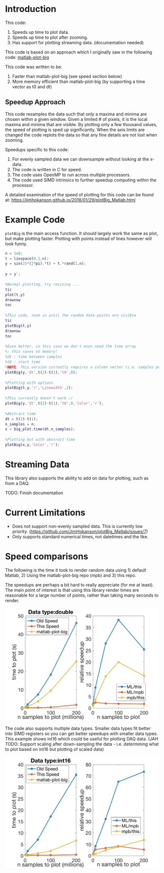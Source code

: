 # Introduction

This code:
1) Speeds up time to plot data.
2) Speeds up time to plot after zooming.
3) Has support for plotting streaming data. (documentation needed)

This code is based on an approach which I originally saw in the following code:
[matlab-plot-big](https://github.com/tuckermcclure/matlab-plot-big)

This code was written to be:
1) Faster than matlab-plot-big (see speed section below)
2) More memory efficient than matlab-plot-big (by supporting a time vector as t0 and dt)

## Speedup Approach

This code resamples the data such that only a maxima and minima are chosen within a given window. Given a limited # of pixels, it is the local maxima and minima that are visible. By plotting only a few thousand values, the speed of plotting is sped up significantly. When the axis limits are changed the code replots the data so that any fine details are not lost when zooming.

Speedups specific to this code:

1) For evenly sampled data we can downsample without looking at the x-data.
2) The code is written in C for speed.
3) The code uses OpenMP to run across multiple processors.
4) The code used SIMD intrinsics to further speedup computing within the processor.

A detailed examination of the speed of plotting for this code can be found at:
https://jimhokanson.github.io/2018/01/29/plotBig_Matlab.html

# Example Code

`plotBig` is the main access function. It should largely work the same as plot, but make plotting faster. Plotting with points instead of lines however will look funny.

```Matlab
n = 1e8;
t = linspace(0,1,n);
y = sin(25*(2*pi).*t) + t.*rand(1,n);

y = y';

%Normal plotting, try resizing ...
tic
plot(t,y)
drawnow
toc

%This code, zoom in until the random data points are visible
tic
plotBig(t,y)
drawnow
toc

%Even better, in this case we don't even need the time array
%- this saves on memory!
%dt : time between samples
%t0 : start time
%NOTE: This version currently requires a column vector (i.e. samples per row)
plotBig(y,'dt',t(2)-t(1),'t0',0);

%Plotting with options
plotBig(t,y,'r','Linewidth',2);

%This currently doesn't work :/
plotBig(y,'dt',t(2)-t(1),'t0',0,'Color','r');

%Abstract time
dt = t(2)-t(1);
n_samples = n;
x = big_plot.time(dt,n_samples);

%Plotting but with abstract time
plotBig(x,y,'Color','r');

```
# Streaming Data

This library also supports the ability to add on data for plotting, such as from a DAQ.

TODO: Finish documentation


# Current Limitations

* Does not support non-evenly sampled data. This is currently low priority. (https://github.com/JimHokanson/plotBig_Matlab/issues/7)
* Only supports standard numerical times, not datetimes and the like.

# Speed comparisons

The following is the time it took to render random data using 1) default Matlab, 2) Using the matlab-plot-big repo (mpb) and 3) this repo.

The speedups are perhaps a bit hard to really appreciate (for me at least). The main point of interest is that using this library render times are reasonable for a large number of points, rather than taking many seconds to render.

<p align="center"><img src="/documentation/speed1_double.png" alt="speed1_double" width="600"/></p>

The code also supports multiple data types. Smaller data types fit better into SIMD registers so you can get better speedups with smaller data types. This example shows int16 which could be useful for plotting DAQ data. (JAH TODO: Support scaling after down-sampling the data - i.e. determining what to plot based on int16 but plotting of scaled data)

<p align="center"><img src="/documentation/speed1_int16.png" alt="speed1_int16" width="600"/></p>
